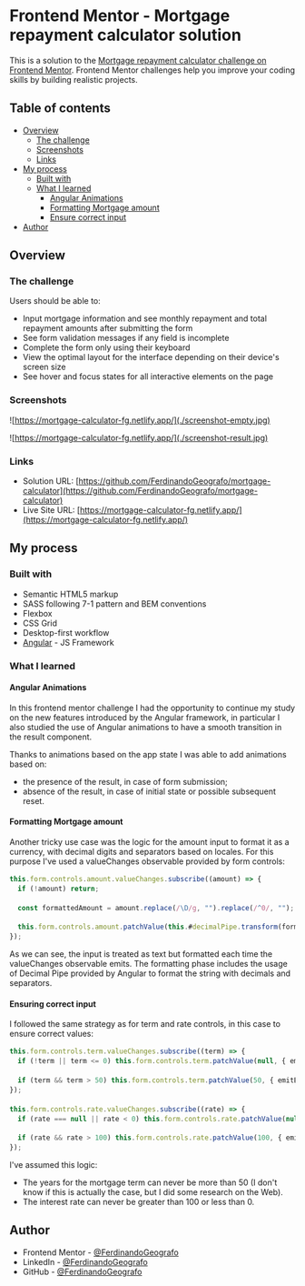 # Frontend Mentor - Mortgage repayment calculator solution

This is a solution to the [Mortgage repayment calculator challenge on Frontend Mentor](https://www.frontendmentor.io/challenges/mortgage-repayment-calculator-Galx1LXK73). Frontend Mentor challenges help you improve your coding skills by building realistic projects.

## Table of contents

- [Overview](#overview)
  - [The challenge](#the-challenge)
  - [Screenshots](#screenshots)
  - [Links](#links)
- [My process](#my-process)
  - [Built with](#built-with)
  - [What I learned](#what-i-learned)
    - [Angular Animations](#angular-animations)
    - [Formatting Mortgage amount](#formatting-mortgage-amount)
    - [Ensure correct input](#ensure-correct-input)
- [Author](#author)

## Overview

### The challenge

Users should be able to:

- Input mortgage information and see monthly repayment and total repayment amounts after submitting the form
- See form validation messages if any field is incomplete
- Complete the form only using their keyboard
- View the optimal layout for the interface depending on their device's screen size
- See hover and focus states for all interactive elements on the page

### Screenshots

![https://mortgage-calculator-fg.netlify.app/](./screenshot-empty.jpg)

![https://mortgage-calculator-fg.netlify.app/](./screenshot-result.jpg)

### Links

- Solution URL: [https://github.com/FerdinandoGeografo/mortgage-calculator](https://github.com/FerdinandoGeografo/mortgage-calculator)
- Live Site URL: [https://mortgage-calculator-fg.netlify.app/](https://mortgage-calculator-fg.netlify.app/)

## My process

### Built with

- Semantic HTML5 markup
- SASS following 7-1 pattern and BEM conventions
- Flexbox
- CSS Grid
- Desktop-first workflow
- [Angular](https://angular.dev/) - JS Framework

### What I learned

#### Angular Animations

In this frontend mentor challenge I had the opportunity to continue my study on the new features introduced by the Angular framework, in particular I also studied the use of Angular animations to have a smooth transition in the result component.

Thanks to animations based on the app state I was able to add animations based on:

- the presence of the result, in case of form submission;
- absence of the result, in case of initial state or possible subsequent reset.

#### Formatting Mortgage amount

Another tricky use case was the logic for the amount input to format it as a currency, with decimal digits and separators based on locales. For this purpose I've used a valueChanges observable provided by form controls:

```ts
this.form.controls.amount.valueChanges.subscribe((amount) => {
  if (!amount) return;

  const formattedAmount = amount.replace(/\D/g, "").replace(/^0/, "");

  this.form.controls.amount.patchValue(this.#decimalPipe.transform(formattedAmount, "1.0-2", "en-EN"), { emitEvent: false });
});
```

As we can see, the input is treated as text but formatted each time the valueChanges observable emits. The formatting phase includes the usage of Decimal Pipe provided by Angular to format the string with decimals and separators.

#### Ensuring correct input

I followed the same strategy as for term and rate controls, in this case to ensure correct values:

```ts
this.form.controls.term.valueChanges.subscribe((term) => {
  if (!term || term <= 0) this.form.controls.term.patchValue(null, { emitEvent: false });

  if (term && term > 50) this.form.controls.term.patchValue(50, { emitEvent: false });
});

this.form.controls.rate.valueChanges.subscribe((rate) => {
  if (rate === null || rate < 0) this.form.controls.rate.patchValue(null, { emitEvent: false });

  if (rate && rate > 100) this.form.controls.rate.patchValue(100, { emitEvent: false });
});
```

I've assumed this logic:

- The years for the mortgage term can never be more than 50 (I don't know if this is actually the case, but I did some research on the Web).
- The interest rate can never be greater than 100 or less than 0.

## Author

- Frontend Mentor - [@FerdinandoGeografo](https://www.frontendmentor.io/profile/FerdinandoGeografo)
- LinkedIn - [@FerdinandoGeografo](https://www.linkedin.com/in/ferdinandogeografo/)
- GitHub - [@FerdinandoGeografo](https://github.com/FerdinandoGeografo/)
